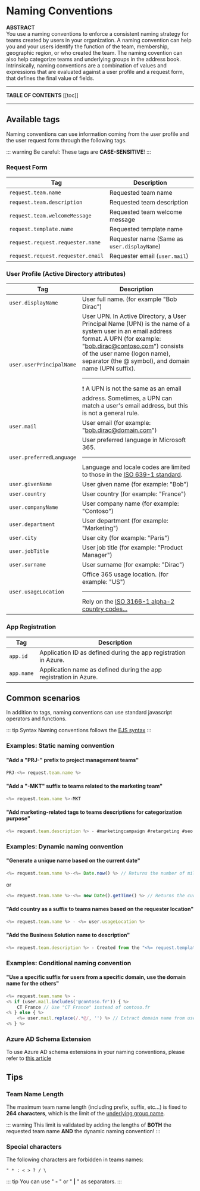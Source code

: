 # Naming Conventions

**ABSTRACT**  
You use a naming conventions to enforce a consistent naming strategy for teams created by users in your organization. A naming convention can help you and your users identify the function of the team, membership, geographic region, or who created the team. The naming covention can also help categorize teams and underlying groups in the address book.  
Intrinsically, naming conventions are a combination of values and expressions that are evaluated against a user profile and a request form, that defines the final value of fields.

---

**TABLE OF CONTENTS**
[[toc]]

---

## Available tags
Naming conventions can use information coming from the user profile and the user request form through the following tags.

::: warning
Be careful: These tags are **CASE-SENSITIVE**!
:::

### Request Form

| Tag | Description |
|-----|-------------|
| `request.team.name` | Requested team name |
| `request.team.description` | Requested team description |
| `request.team.welcomeMessage` | Requested team welcome message |
| `request.template.name` | Requested template name |
| `request.request.requester.name` | Requester name (Same as `user.displayName`) |
| `request.request.requester.email` | Requester email (`user.mail`) |


### User Profile (Active Directory attributes)

| Tag | Description |
|-----|-------------|
| `user.displayName` | User full name. (for example "Bob Dirac") |
| `user.userPrincipalName` | User UPN. In Active Directory, a User Principal Name (UPN) is the name of a system user in an email address format. A UPN (for example: "bob.dirac@contoso.com") consists of the user name (logon name), separator (the @ symbol), and domain name (UPN suffix). <hr>❗ A UPN is not the same as an email address. Sometimes, a UPN can match a user's email address, but this is not a general rule. | 
| `user.mail` | User email (for example: "bob.dirac@domain.com") |
| `user.preferredLanguage` | User preferred language in Microsoft 365. <hr>Language and locale codes are limited to those in the [ISO 639-1 standard](https://en.wikipedia.org/wiki/ISO_639-1). |
| `user.givenName` | User given name (for example: "Bob") |
| `user.country` | User country (for example: "France") |
| `user.companyName` | User company name (for example: "Contoso") |
| `user.department` | User department (for example: "Marketing") |
| `user.city` | User city (for example: "Paris") |
| `user.jobTitle` | User job title (for example: "Product Manager") |
| `user.surname` | User surname (for example: "Dirac") |
| `user.usageLocation` | Office 365 usage location. (for example: "US") <hr>Rely on the [ISO 3166-1 alpha-2 country codes...](https://en.wikipedia.org/wiki/ISO_3166-1_alpha-2) |

### App Registration

| Tag | Description |
|-----|-------------|
| `app.id` | Application ID as defined during the app registration in Azure. |
| `app.name` | Application name as defined during the app registration in Azure. | 

## Common scenarios
In addition to tags, naming conventions can use standard javascript operators and functions.

::: tip Syntax
Naming conventions follows the [EJS syntax](https://ejs.co/#docs)
:::

### Examples: Static naming convention

#### "Add a "PRJ-" prefix to project management teams"
```javascript
PRJ-<%= request.team.name %>
```

#### "Add a "-MKT" suffix to teams related to the marketing team"
```javascript
<%= request.team.name %>-MKT
```

#### "Add marketing-related tags to teams descriptions for categorization purpose"
```javascript
<%= request.team.description %> - #marketingcampaign #retargeting #seo
```

### Examples: Dynamic naming convention

#### "Generate a unique name based on the current date"

```js
<%= request.team.name %>-<%= Date.now() %> // Returns the number of milliseconds elapsed since 1 January 1970 00:00:00 UTC.. Example: `1592241059000`
```
or
```js
<%= request.team.name %>-<%= new Date().getTime() %> // Returns the current date and time in the ISO 8601 format. Example: `2020-06-15T17:09:51.312Z`
```

#### "Add country as a suffix to teams names based on the requester location"
```javascript
<%= request.team.name %> - <%= user.usageLocation %>
```

#### "Add the Business Solution name to description"
```javascript
<%= request.team.description %> - Created from the "<%= request.template.name %>" team template.
```

### Examples: Conditional naming convention

#### "Use a specific suffix for users from a specific domain, use the domain name for the others"
```javascript
<%= request.team.name %> - 
<% if (user.mail.includes('@contoso.fr')) { %>
    CT France // Use "CT France" instead of contoso.fr
<% } else { %>
    <%= user.mail.replace(/.*@/, '') %> // Extract domain name from user email address
<% } %>
```

### Azure AD Schema Extension
To use Azure AD schema extensions in your naming conventions, please refer to [this article](/nocode/ad-schema-extensions.md)

## Tips

### Team Name Length
The maximum team name length (including prefix, suffix, etc...) is fixed to **264 characters**, which is the limit of the [underlying group name](https://docs.microsoft.com/en-us/microsoft-365/solutions/groups-naming-policy?view=o365-worldwide#things-to-look-out-for).

::: warning
This limit is validated by adding the lengths of **BOTH** the requested team name **AND** the dynamic naming convention!
:::

### Special characters
The following characters are forbidden in teams names:
```
" * : < > ? / \
```
::: tip
You can use " **-** " or " **|** " as separators.
:::

<Classification label="public" />
